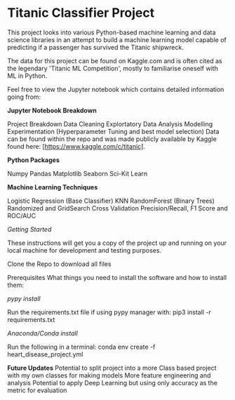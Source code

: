 # Titanic Classifier Project

This project looks into various Python-based machine learning and data science libraries in an attempt to build a machine learning model capable of predicting if a passenger has survived the Titanic shipwreck.

The data for this project can be found on Kaggle.com and is often cited as the legendary 'Titanic ML Competition', mostly to familiarise oneself with ML in Python. 

Feel free to view the Jupyter notebook which contains detailed information going from:

**Jupyter Notebook Breakdown**

Project Breakdown
Data Cleaning
Explortatory Data Analysis
Modelling
Experimentation (Hyperparameter Tuning and best model selection)
Data can be found within the repo and was made publicly available by Kaggle found here: [https://www.kaggle.com/c/titanic].

**Python Packages**

Numpy
Pandas
Matplotlib
Seaborn
Sci-Kit Learn

**Machine Learning Techniques**

Logistic Regression (Base Classifier)
KNN
RandomForest (Binary Trees)
Randomized and GridSearch Cross Validation
Precision/Recall, F1 Score and ROC/AUC


*Getting Started*

These instructions will get you a copy of the project up and running on your local machine for development and testing purposes.

Clone the Repo to download all files

Prerequisites
What things you need to install the software and how to install them:

*pypy install*

Run the requirements.txt file if using pypy manager with: pip3 install -r requirements.txt

*Anaconda/Conda install*

Run the following in a terminal: conda env create -f heart_disease_project.yml

**Future Updates**
Potential to split project into a more Class based project with my own classes for making models
More feature engineering and analysis
Potential to apply Deep Learning but using only accuracy as the metric for evaluation
